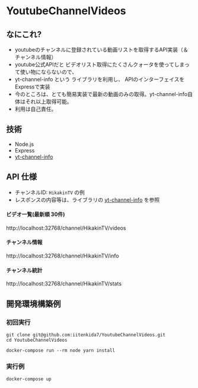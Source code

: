# YoutubeChannelVideos

## なにこれ?
* youtubeのチャンネルに登録されている動画リストを取得するAPI実装（＆チャンネル情報）
* youtube公式APIだと ビデオリスト取得にたくさんクォータを使ってしまって使い物にならないので、
* yt-channel-info という ライブラリを利用し、 APIのインターフェイスを Expressで実装
* 今のところは、とても簡易実装で最新の動画のみの取得。yt-channel-info自体はそれ以上取得可能。
* 利用は自己責任。

## 技術
* Node.js
* Express
* [yt-channel-info](https://github.com/FreeTubeApp/yt-channel-info)

## API 仕様

* チャンネルID: `HikakinTV` の例
* レスポンスの内容等は、ライブラリの [yt-channel-info](https://github.com/FreeTubeApp/yt-channel-info) を参照

#### ビデオ一覧(最新順 30件)
http://localhost:32768/channel/HikakinTV/videos

#### チャンネル情報
http://localhost:32768/channel/HikakinTV/info

#### チャンネル統計
http://localhost:32768/channel/HikakinTV/stats

## 開発環境構築例

### 初回実行

```
git clone git@github.com:iitenkida7/YoutubeChannelVideos.git
cd YoutubeChannelVideos

docker-compose run --rm node yarn install
```

### 実行例

```
docker-compose up
```




